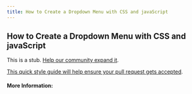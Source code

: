 ```yaml
---
title: How to Create a Dropdown Menu with CSS and javaScript
---
```

## How to Create a Dropdown Menu with CSS and javaScript

This is a stub. [Help our community expand it](https://github.com/freecodecamp/guides/tree/master/src/pages/articles/javascript/how-to-create-a-dropdown-menu-with-css-and-javascript/index.md).

[This quick style guide will help ensure your pull request gets accepted](https://github.com/freecodecamp/guides/blob/master/README.md).

<!-- The article goes here, in GitHub-flavored Markdown. Feel free to add YouTube videos, images, and CodePen/JSBin embeds  -->

#### More Information:
<!-- Please add any articles you think might be helpful to read before writing the article -->


